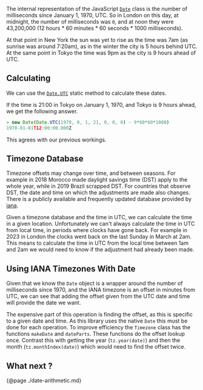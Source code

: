 The internal representation of the JavaScript
[`Date`](https://developer.mozilla.org/en-US/docs/Web/JavaScript/Reference/Global_Objects/Date)
class is the number of milliseconds since January 1, 1970, UTC. So in London on
this day, at midnight, the number of milliseconds was `0`, and at noon they were
43,200,000 (12 hours * 60 minutes * 60 seconds * 1000 milliseconds).

At that point in New York the sun was yet to rise as the time was 7am (as
sunrise was around 7:20am), as in the winter the city is 5 hours behind UTC.
At the same point in Tokyo the time was 9pm as the city is 9 hours ahead of UTC.

## Calculating

We can use the
[`Date.UTC`](https://developer.mozilla.org/en-US/docs/Web/JavaScript/Reference/Global_Objects/Date/UTC)
static method to calculate these dates.

If the time is 21:00 in Tokyo on January 1, 1970, and Tokyo is 9 hours ahead, we
get the following answer.

```js
> new Date(Date.UTC(1970, 0, 1, 21, 0, 0, 0) - 9*60*60*1000)
1970-01-01T12:00:00.000Z
```

This agrees with our previous workings.

## Timezone Database

Timezone offsets may change over time, and between seasons. For example in 2018
Morocco made daylight savings time (DST) apply to the whole year, while in 2019
Brazil scrapped DST. For countries that observe DST, the date and time on which
the adjustments are made also changes. There is a publicly available and
frequently updated database provided by [iana](https://www.iana.org/time-zones).

Given a timezone database and the time in UTC, we can calculate the time in a
given location. Unfortunately we can't always calculate the time in UTC from
local time, in periods where clocks have gone back. For example in 2023 in
London the clocks went back on the last Sunday in March at 2am. This means to
calculate the time in UTC from the local time between 1am and 2am we would need
to know if the adjustment had already been made.

## Using IANA Timezones With Date

Given that we know the `Date` object is a wrapper around the number of
milliseconds since 1970, and the IANA timezone is an offset in minutes from UTC,
we can see that adding the offset given from the UTC date and time will provide
the date we want.

The expensive part of this operation is finding the offset, as this is specific
to a given date and time. As this library uses the native `Date` this must be
done for each operation. To improve efficiency the `Timezone` class has the
functions `makeDate` and `dateParts`. These functions do the offset lookup
once. Contrast this with getting the year (`tz.year(date)`) and then the month
(`tz.monthIndex(date)`) which would need to find the offset twice.

## What next ?

{@page ./date-arithmetic.md}
